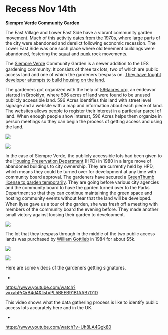 # Recess Nov 14th

**Siempre Verde Community Garden**

The East Village and Lower East Side have a vibrant community garden movement. Much of this activity [dates from the 1970s](http://www.nycgovparks.org/about/history/community-gardens/movement), where large parts of the city were abandoned and derelict following economic recession. The Lower East Side was one such place where old tenement buildings were abandoned, fostering the [squat](https://en.wikipedia.org/wiki/C-Squat) and [punk](https://en.wikipedia.org/wiki/ABC_No_Rio) rock movements.  

The [Siempre Verde](http://svgarden.org/) Community Garden is a newer addition to the LES gardening community. It consists of three tax lots, two of which are public access land and one of which the gardeners trespass on. [They have fought developer attempts to build housing on the land](http://ny.curbed.com/archives/2014/10/15/les_board_votes_to_save_garden_reject_new_development.php). 

The gardeners got organized with the help of [596acres.org](http://596acres.org/), an endeavor started in Brooklyn, where 596 acres of land were found to be unused publicly accessible land. 596 Acres identifies this land with street level signage and a website with a map and information about each piece of land. The websites allows people to register their interest in a particular parcel of land. When enough people show interest, 596 Acres helps them organize in person meetings so they can begin the process of getting access and using the land.

![](https://hackpad-attachments.s3.amazonaws.com/hackpad.com_nbvge4cRxHy_p.150416_1416193874870_IMAG0136.jpg)

![](https://hackpad-attachments.s3.amazonaws.com/hackpad.com_nbvge4cRxHy_p.150416_1416193886870_IMAG0129.jpg)

In the case of Siempre Verde, the publicly accessible lots had been given to the [Housing Preservation Department](http://www.nyc.gov/html/hpd/html/home/home.shtml) (HPD) in 1980 in a large move of abandoned buildings to city ownership. They are currently held by HPD, which means they could be turned over for development at any time with community board approval. The gardeners have secured a [GreenThumb](http://www.greenthumbnyc.org/about.html) [license to garden temporarily](http://ny.curbed.com/archives/2014/09/28/development_battles.php). They are going before various city agencies and the community board to have the garden turned over to the Parks Department so that they can continue maintaining the green space and hosting community events without fear that the land will be developed. When Ilyse gave us a tour of the garden, she was fresh off a meeting with members of the community board the evening before. They made another small victory against loosing their garden to development. 

![](https://hackpad-attachments.s3.amazonaws.com/hackpad.com_nbvge4cRxHy_p.150416_1416194206864_IMAG0134.jpg)

The lot that they trespass through in the middle of the two public access lands was purchased by [William Gottlieb](http://nypost.com/2012/01/08/monopoly-man/) in 1984 for about $5k. 

![](https://hackpad-attachments.s3.amazonaws.com/hackpad.com_nbvge4cRxHy_p.150416_1416194220720_IMAG0137.jpg)

![](https://hackpad-attachments.s3.amazonaws.com/hackpad.com_nbvge4cRxHy_p.150416_1416194231605_IMAG0138.jpg)

Here are some videos of the gardeners getting signatures. 

*

[](https://www.youtube.com/watch?v=xabPrQrB4d4&list=PL5BEEB91B1AAB7D1D)https://www.youtube.com/watch?v=xabPrQrB4d4&list=PL5BEEB91B1AAB7D1D

This video shows what the data gathering process is like to identify public access lots accurately here and in the UK.

*

[](https://www.youtube.com/watch?v=Uh8LA4Ggk80)https://www.youtube.com/watch?v=Uh8LA4Ggk80